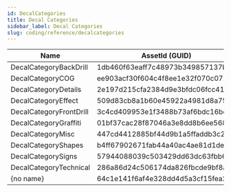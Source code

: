 ```yaml
---
id: DecalCategories
title: Decal Categories
sidebar_label: Decal Categories
slug: coding/reference/decalcategories
---
```


Name | AssetId (GUID) | Type
--- | --- | ---
DecalCategoryBackDrill | 1db460f63eaff7c48973b349857137ba | DecalCategory
DecalCategoryCOG | ee903acf30f604c4f8ee1e32f070c072 | DecalCategory
DecalCategoryDetails | 2e197d215cfa2384d9e3bfdc06fcc419 | DecalCategory
DecalCategoryEffect | 509d83cb8a1b60e45922a4981d8a7567 | DecalCategory
DecalCategoryFrontDrill | 3c4cd409953e1f3488b73af6bdc16bdd | DecalCategory
DecalCategoryGraffiti | 01bf37cac28f87046a3e8dd8b6ee5687 | DecalCategory
DecalCategoryMisc | 447cd4412885bf44d9b1a5ffaddb3c23 | DecalCategory
DecalCategoryShapes | b4ff67902671fab44a40ac4ae81d1deb | DecalCategory
DecalCategorySigns | 57944088039c503429dd63dc63fbb6dc | DecalCategory
DecalCategoryTechnical | 286a86d24c506174da826fbcde9bf8a1 | DecalCategory
{no name} | 64c1e141f6af4e328dd4d5a3cf15fea2 | DecalCategory